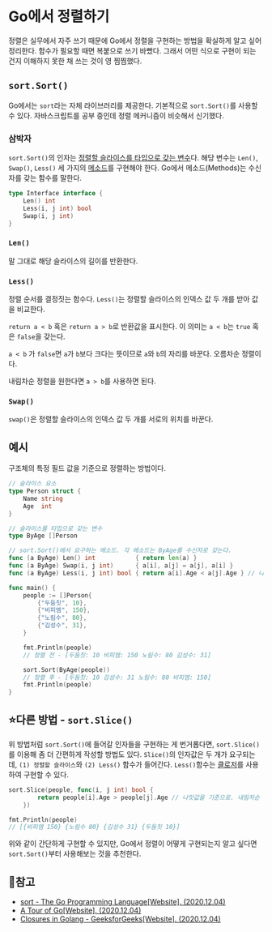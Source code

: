 # Go에서 정렬하기

정렬은 실무에서 자주 쓰기 때문에 Go에서 정렬을 구현하는 방법을 확실하게 알고 싶어 정리한다. 함수가 필요할 때면 복붙으로 쓰기 바빴다. 그래서 어떤 식으로 구현이 되는 건지 이해하지 못한 채 쓰는 것이 영 찜찜했다.



## `sort.Sort()` 

Go에서는 `sort`라는 자체 라이브러리를 제공한다. 기본적으로 `sort.Sort()`를 사용할 수 있다. 자바스크립트를 공부 중인데 정렬 메커니즘이 비슷해서 신기했다.



### 삼박자

`sort.Sort()`의 인자는 <u>정렬할 슬라이스를 타입으로 갖는 변수</u>다. 해당 변수는 `Len()`, `Swap()`, `Less()` 세 가지의 [메소드](https://tour.golang.org/methods/1)를 구현해야 한다. Go에서 메소드(Methods)는 수신자를 갖는 함수를 말한다.

```go
type Interface interface {
	Len() int
	Less(i, j int) bool
	Swap(i, j int)
}
```

### `Len()`

말 그대로 해당 슬라이스의 길이를 반환한다.

### `Less()`

정렬 순서를 결정짓는 함수다. `Less()`는 정렬할 슬라이스의 인덱스 값 두 개를 받아 값을 비교한다. 

  `return a < b` 혹은 `return a > b`로 반환값을 표시한다. 이 의미는 `a < b`는 `true` 혹은 `false`을 갖는다.

  `a < b` 가 `false`면 `a`가 `b`보다 크다는 뜻이므로 `a`와 `b`의 자리를 바꾼다. 오름차순 정렬이다.

  내림차순 정렬을 원한다면 `a > b`를 사용하면 된다.

### `Swap()`

 `swap()`은 정렬할 슬라이스의 인덱스 값 두 개를 서로의 위치를 바꾼다.



## 예시

구조체의 특정 필드 값을 기준으로 정렬하는 방법이다.

```go
// 슬라이스 요소
type Person struct {
	Name string
	Age  int
}

// 슬라이스를 타입으로 갖는 변수
type ByAge []Person

// sort.Sort()에서 요구하는 메소드. 각 메소드는 ByAge를 수신자로 갖는다.
func (a ByAge) Len() int           { return len(a) }
func (a ByAge) Swap(i, j int)      { a[i], a[j] = a[j], a[i] }
func (a ByAge) Less(i, j int) bool { return a[i].Age < a[j].Age } // 나잇값을 기준으로. 오름차순.

func main() {
	people := []Person{
		{"두둠칫", 10},
		{"비피엠", 150},
		{"노림수", 80},
		{"김성수", 31},
	}

	fmt.Println(people)
	// 정렬 전 - [두둠칫: 10 비피엠: 150 노림수: 80 김성수: 31]

	sort.Sort(ByAge(people))
	// 정렬 후 - [두둠칫: 10 김성수: 31 노림수: 80 비피엠: 150]
	fmt.Println(people)
}
```



## ⭐다른 방법 - `sort.Slice()`

위 방법처럼 `sort.Sort()`에 들어갈 인자들을 구현하는 게 번거롭다면, `sort.Slice()`를 이용해 좀 더 간편하게 작성할 방법도 있다. `Slice()`의 인자값은 두 개가 요구되는데,  `(1) 정렬할 슬라이스`와 `(2) Less()` 함수가 들어간다. `Less()`함수는 [클로저](https://www.geeksforgeeks.org/closures-in-golang/#:~:text=Go%20language%20provides%20a%20special,outside%20of%20the%20function%20itself.)를 사용하여 구현할 수 있다.

```go
sort.Slice(people, func(i, j int) bool {
		return people[i].Age > people[j].Age // 나잇값을 기준으로. 내림차순
	})

fmt.Println(people)
// [{비피엠 150} {노림수 80} {김성수 31} {두둠칫 10}]
```

위와 같이 간단하게 구현할 수 있지만, Go에서 정렬이 어떻게 구현되는지 알고 싶다면 `sort.Sort()`부터 사용해보는 것을 추천한다.



## 📜참고

- [sort - The Go Programming Language[Website]. (2020.12.04)](https://golang.org/pkg/sort/)
- [A Tour of Go[Website]. (2020.12.04)](https://tour.golang.org/methods/1)
- [Closures in Golang - GeeksforGeeks[Website]. (2020.12.04)](https://www.geeksforgeeks.org/closures-in-golang/#:~:text=Go%20language%20provides%20a%20special,outside%20of%20the%20function%20itself.)

